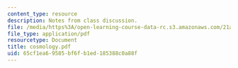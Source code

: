 ```yaml
---
content_type: resource
description: Notes from class discussion.
file: /media/https%3A/open-learning-course-data-rc.s3.amazonaws.com/21a-212-myth-ritual-and-symbolism-spring-2004/65cf1ea69585bf6fb1ed185388c0a88f_cosmology.pdf
file_type: application/pdf
resourcetype: Document
title: cosmology.pdf
uid: 65cf1ea6-9585-bf6f-b1ed-185388c0a88f
---
```

